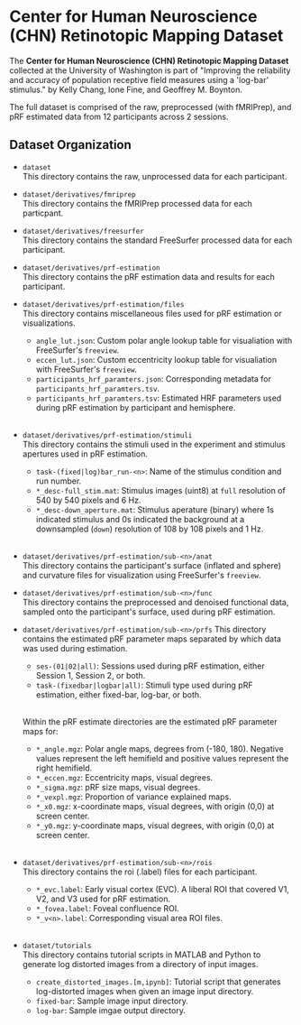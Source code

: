 # Center for Human Neuroscience (CHN) Retinotopic Mapping Dataset

The **Center for Human Neuroscience (CHN) Retinotopic Mapping Dataset** collected at the University of Washington is part of "Improving the reliability and accuracy of population receptive field measures using a 'log-bar' stimulus." by Kelly Chang, Ione Fine, and Geoffrey M. Boynton. 

The full dataset is comprised of the raw, preprocessed (with fMRIPrep), and pRF estimated data from 12 participants across 2 sessions.

## Dataset Organization

- `dataset`  
   This directory contains the raw, unprocessed data for each participant. 

- `dataset/derivatives/fmriprep`  
   This directory contains the fMRIPrep processed data for each particpant. 

- `dataset/derivatives/freesurfer`  
   This directory contains the standard FreeSurfer processed data for each participant. 

- `dataset/derivatives/prf-estimation`  
   This directory contains the pRF estimation data and results for each participant.

- `dataset/derivatives/prf-estimation/files`  
   This directory contains miscellaneous files used for pRF estimation or visualizations.

   - `angle_lut.json`: Custom polar angle lookup table for visualiation with FreeSurfer's `freeview`.
   - `eccen_lut.json`: Custom eccentricity lookup table for visualiation with FreeSurfer's `freeview`.
   - `participants_hrf_paramters.json`: Corresponding metadata for `participants_hrf_paramters.tsv`.
   - `participants_hrf_paramters.tsv`: Estimated HRF parameters used during pRF estimation by participant and hemisphere.   <br></br>

- `dataset/derivatives/prf-estimation/stimuli`  
   This directory contains the stimuli used in the experiment and stimulus apertures used in pRF estimation.

   - `task-(fixed|log)bar_run-<n>`: Name of the stimulus condition and run number.
   - `*_desc-full_stim.mat`: Stimulus images (uint8) at `full` resolution of 540 by 540 pixels and 6 Hz.
   - `*_desc-down_aperture.mat`: Stimulus aperature (binary) where 1s indicated stimulus and 0s indicated the background at a downsampled (`down`) resolution of 108 by 108 pixels and 1 Hz.  <br></br>

- `dataset/derivatives/prf-estimation/sub-<n>/anat`  
   This directory contains the participant's surface (inflated and sphere) and curvature files for visualization using FreeSurfer's `freeview`.

- `dataset/derivatives/prf-estimation/sub-<n>/func`  
   This directory contains the preprocessed and denoised functional data, sampled onto the participant's surface, used during pRF estimation. 

- `dataset/derivatives/prf-estimation/sub-<n>/prfs`
   This directory contains the estimated pRF parameter maps separated by which data was used during estimation. 

   - `ses-(01|02|all)`: Sessions used during pRF estimation, either Session 1, Session 2, or both. 
   - `task-(fixedbar|logbar|all)`: Stimuli type used during pRF estimation, either fixed-bar, log-bar, or both.  <br></br>

   Within the pRF estimate directories are the estimated pRF parameter maps for: 
   - `*_angle.mgz`: Polar angle maps, degrees from (-180, 180). Negative values represent the left hemifield and positive values represent the right hemifield. 
   - `*_eccen.mgz`: Eccentricity maps, visual degrees. 
   - `*_sigma.mgz`: pRF size maps, visual degrees.
   - `*_vexpl.mgz`: Proportion of variance explained maps.
   - `*_x0.mgz`: x-coordinate maps, visual degrees, with origin (0,0) at screen center.
   - `*_y0.mgz`: y-coordinate maps, visual degrees, with origin (0,0) at screen center.  <br></br>

- `dataset/derivatives/prf-estimation/sub-<n>/rois`  
   This directory contains the roi (.label) files for each 
   participant. 

  - `*_evc.label`: Early visual cortex (EVC). A liberal ROI that covered V1, V2, and V3 used for pRF estimation.
  - `*_fovea.label`: Foveal confluence ROI.
  - `*_v<n>.label`: Corresponding visual area ROI files. <br></br>

- `dataset/tutorials`  
   This directory contains tutorial scripts in MATLAB and Python to generate log distorted images from a directory of input images.

   - `create_distorted_images.[m,ipynb]`: Tutorial script that generates log-distorted images when given an image input directory.
   - `fixed-bar`: Sample image input directory.
   - `log-bar`: Sample imgae output directory.
